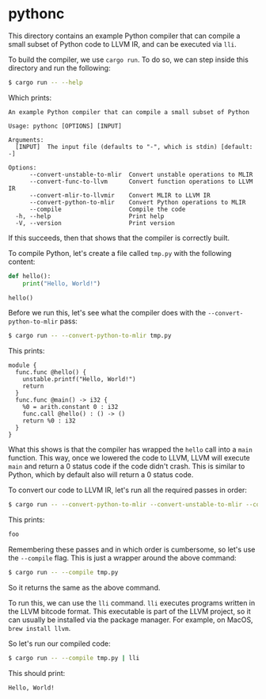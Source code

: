 # pythonc

This directory contains an example Python compiler that can compile a small subset of Python code to LLVM IR, and can be executed via `lli`.

To build the compiler, we use `cargo run`.
To do so, we can step inside this directory and run the following:

```sh
$ cargo run -- --help
```

Which prints:

```text
An example Python compiler that can compile a small subset of Python

Usage: pythonc [OPTIONS] [INPUT]

Arguments:
  [INPUT]  The input file (defaults to "-", which is stdin) [default: -]

Options:
      --convert-unstable-to-mlir  Convert unstable operations to MLIR
      --convert-func-to-llvm      Convert function operations to LLVM IR
      --convert-mlir-to-llvmir    Convert MLIR to LLVM IR
      --convert-python-to-mlir    Convert Python operations to MLIR
      --compile                   Compile the code
  -h, --help                      Print help
  -V, --version                   Print version
```

If this succeeds, then that shows that the compiler is correctly built.

To compile Python, let's create a file called `tmp.py` with the following content:

```python
def hello():
    print("Hello, World!")

hello()
```

Before we run this, let's see what the compiler does with the `--convert-python-to-mlir` pass:

```sh
$ cargo run -- --convert-python-to-mlir tmp.py
```

This prints:

```mlir
module {
  func.func @hello() {
    unstable.printf("Hello, World!")
    return
  }
  func.func @main() -> i32 {
    %0 = arith.constant 0 : i32
    func.call @hello() : () -> ()
    return %0 : i32
  }
}
```

What this shows is that the compiler has wrapped the `hello` call into a `main` function.
This way, once we lowered the code to LLVM, LLVM will execute `main` and return a 0 status code if the code didn't crash.
This is similar to Python, which by default also will return a 0 status code.

To convert our code to LLVM IR, let's run all the required passes in order:

```sh
$ cargo run -- --convert-python-to-mlir --convert-unstable-to-mlir --convert-func-to-llvm --convert-mlir-to-llvmir tmp.py
```

This prints:

```llvm
foo
```

Remembering these passes and in which order is cumbersome, so let's use the `--compile` flag.
This is just a wrapper around the above command:

```sh
$ cargo run -- --compile tmp.py
```

So it returns the same as the above command.

To run this, we can use the `lli` command.
`lli` executes programs written in the LLVM bitcode format.
This executable is part of the LLVM project, so it can usually be installed via the package manager.
For example, on MacOS, `brew install llvm`.

So let's run our compiled code:

```sh
$ cargo run -- --compile tmp.py | lli
```

This should print:

```text
Hello, World!
```
